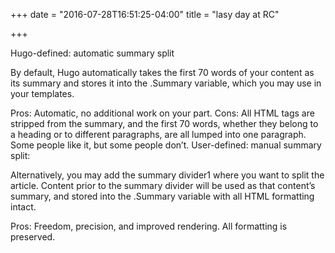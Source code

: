 +++
date = "2016-07-28T16:51:25-04:00"
title = "lasy day at RC"

+++

Hugo-defined: automatic summary split

By default, Hugo automatically takes the first 70 words of your content as its summary and stores it into the .Summary variable, which you may use in your templates.

Pros: Automatic, no additional work on your part.<!--more-->
Cons: All HTML tags are stripped from the summary, and the first 70 words, whether they belong to a heading or to different paragraphs, are all lumped into one paragraph. Some people like it, but some people don’t.
User-defined: manual summary split:

Alternatively, you may add the <!--more--> summary divider1 where you want to split the article. Content prior to the summary divider will be used as that content’s summary, and stored into the .Summary variable with all HTML formatting intact.

Pros: Freedom, precision, and improved rendering. All formatting is preserved.

